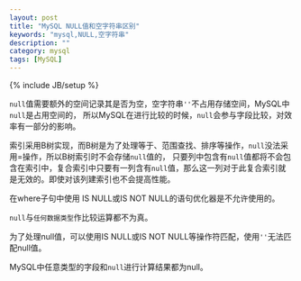 ```yaml
---
layout: post
title: "MySQL NULL值和空字符串区别"
keywords: "mysql,NULL,空字符串"
description: ""
category: mysql
tags: [MySQL]
---
```

{% include JB/setup %} 

`null`值需要额外的空间记录其是否为空，空字符串`''`不占用存储空间，MySQL中`null`是占用空间的，
所以MySQL在进行比较的时候，`null`会参与字段比较，对效率有一部分的影响。





索引采用B树实现，而B树是为了处理等于、范围查找、排序等操作，`null`没法采用=操作，所以B树索引时不会存储`null`值的，
只要列中包含有`null`值都将不会包含在索引中，复合索引中只要有一列含有`null`值，那么这一列对于此复合索引就是无效的。即使对该列建索引也不会提高性能。

在where子句中使用 IS NULL或IS NOT NULL的语句优化器是不允许使用的。

`null`与`任何数据类型`作比较运算都不为真。

为了处理null值，可以使用IS NULL或IS NOT NULL等操作符匹配，使用`''`无法匹配null值。

MySQL中任意类型的字段和`null`进行计算结果都为null。